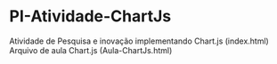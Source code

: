 # PI-Atividade-ChartJs
Atividade de Pesquisa e inovação implementando Chart.js (index.html)
Arquivo de aula Chart.js (Aula-ChartJs.html)

